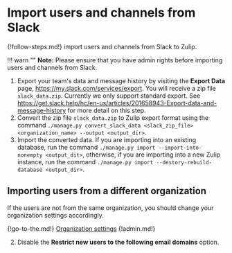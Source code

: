 # Import users and channels from Slack

{!follow-steps.md!} import users and channels from Slack to Zulip.

!!! warn ""
    **Note:** Please ensure that you have admin rights before importing users and channels from Slack.

1. Export your team's data and message history by visiting the **Export Data**
   page, https://my.slack.com/services/export. You will receive a zip file
   `slack_data.zip`. Currently we only support standard export. See
   https://get.slack.help/hc/en-us/articles/201658943-Export-data-and-message-history
   for more detail on this step.
2. Convert the zip file `slack_data.zip` to Zulip export format using the
   command `./manage.py convert_slack_data <slack_zip_file> <organization_name> --output <output_dir>`.
3. Import the converted data. If you are importing into an existing database,
   run the command `./manage.py import --import-into-nonempty <output_dit>`,
   otherwise, if you are importing into a new Zulip instance, run the command
   `./manage.py import --destory-rebuild-database <output_dir>`.

## Importing users from a different organization

If the users are not from the same organization, you should change your organization settings accordingly.

{!go-to-the.md!} [Organization settings](/#administration/organization-settings)
{!admin.md!}

2. Disable the **Restrict new users to the following email domains** option.
